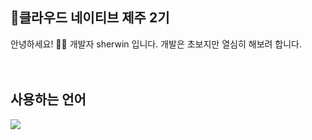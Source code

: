 ## 클라우드 네이티브 제주 2기
안녕하세요! 🙋‍♂️ 개발자 sherwin 입니다. 개발은 초보지만 열심히 해보려 합니다.
<br />
<br />
<br />
## 사용하는 언어
<div style="display:flex;gap:30px;flex-wrap:wrap;">
  <img src="https://img.shields.io/badge/c%2B%2B-green?logo=%2300599C">
</div>
